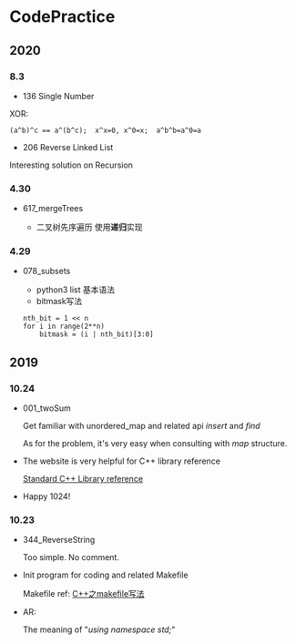 # CodePractice

## 2020

### 8.3
* 136 Single Number

XOR:

`(a^b)^c == a^(b^c); 
x^x=0, x^0=x; 
a^b^b=a^0=a`

* 206 Reverse Linked List

Interesting solution on Recursion 

### 4.30
* 617_mergeTrees

	- 二叉树先序遍历 使用**递归**实现



### 4.29
* 078_subsets

 	- python3 list 基本语法
 	- bitmask写法
 	
 	```
 	nth_bit = 1 << n
 	for i in range(2**n)
 		bitmask = (i | nth_bit)[3:0]
 	```


## 2019

### 10.24

* 001_twoSum

  Get familiar with unordered_map and related api *insert* and *find*  
  
  As for the problem, it's very easy when consulting with *map* structure.
  
* The website is very helpful for C++ library reference
  
  [Standard C++ Library reference](http://www.cplusplus.com/reference/)
  
* Happy 1024!
  
### 10.23
* 344_ReverseString

  Too simple. No comment.
        
* Init program for coding and related Makefile
  
  Makefile ref: [C++之makefile写法](https://blog.csdn.net/zong596568821xp/article/details/81134406)
  
* AR: 
  
  The meaning of "*using namespace std;*"
